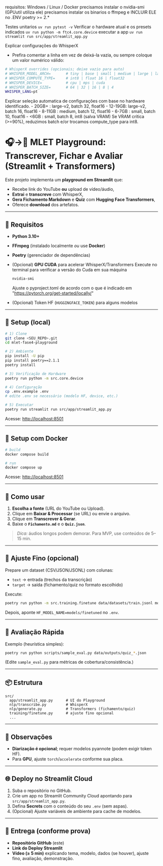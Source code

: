 requisitos: Windows / Linux / Docker
precisamos instalar o nvidia-smi (GPUutil utiliza ele)
precisamos instalar os binarios o ffmpeg e INCLUIR ELE no .ENV
poetry >= 2.*


Testes unitarios `uv run pytest -v`
Verificar o hardware atual e os presets indicados `uv run python -m ftc4.core.device`
executar a app `uv run streamlit run src/app/streamlit_app.py`


Explicar configurações do WhisperX
- Prefira comentar a linha em vez de deixá-la vazia, ou sempre coloque um valor numérico válido:
```bash
# WhisperX overrides (opcionais; deixe vazio para auto)
# WHISPER_MODEL_ARCH=       # tiny | base | small | medium | large | large-v1 | large-v2
# WHISPER_COMPUTE_TYPE=     # int8 | float 16 | float32
# WHISPER_DEVICE=           # cpu | mps | cuda
# WHISPER_BATCH_SIZE=       # 64 | 32 | 16 | 8 | 4
WHISPER_LANG=pt
```
Explicar seleção automatica de configurações com base no hardware identificado.
    - 20GB+  : large-v2, batch 32, float16
    - 12-19GB: large-v2, batch 16, float16
    - 8-11GB : medium,   batch 12, float16
    - 6-7GB  : small,    batch 10, float16
    - <6GB   : small,    batch 8,  int8  (salva VRAM)
    Se VRAM crítica (>=90%), reduzimos batch e/or trocamos compute_type para int8.


# 🎧→📝 MLET Playground: Transcrever, Fichar e Avaliar (Streamlit + Transformers)

Este projeto implementa um **playground em Streamlit** que:
- Recebe link do YouTube **ou** upload de vídeo/áudio,
- **Extrai** e **transcreve** com WhisperX,
- **Gera Fichamento Markdown** e **Quiz** com **Hugging Face Transformers**,
- Oferece **download** dos artefatos.


---

## 🧰 Requisitos

- **Python 3.10+**
- **FFmpeg** (instalado localmente *ou* use **Docker**)
- **Poetry** (gerenciador de dependências)
- (Opcional) **GPU CUDA** para acelerar WhisperX/Transformers
  Execute no terminal para verificar a versão do Cuda em sua máquina
  ```bash
  nvidia-smi
  ```
  Ajuste o pyproject.toml de acordo com o que é indicado em "https://pytorch.org/get-started/locally/"

- (Opcional) Token HF (`HUGGINGFACE_TOKEN`) para alguns modelos

---

## 🚀 Setup (local)

```bash
# 1) Clone
git clone <SEU_REPO>.git
cd mlet-fase4-playground

# 2) Ambiente
pip install -U pip
pip install poetry==2.1.1
poetry install

# 3) Verificação de Hardware
poetry run python -m src.core.device

# 4) Configuração
cp .env.example .env
# edite .env se necessário (modelo HF, device, etc.)

# 5) Executar
poetry run streamlit run src/app/streamlit_app.py
```

Acesse: [http://localhost:8501](http://localhost:8501/)

---

## 🐳 Setup com Docker

```bash
# build
docker compose build

# run
docker compose up
```

Acesse: [http://localhost:8501](http://localhost:8501/)

---

## 🧪 Como usar

1. **Escolha a fonte** (URL do YouTube ou Upload).
2. Clique em **Baixar & Processar** (se URL) ou envie o arquivo.
3. Clique em **Transcrever & Gerar**.
4. Baixe o **`Fichamento.md`** e o **`Quiz.json`**.

> _Dica:_ áudios longos podem demorar. Para MVP, use conteúdos de 5–15 min.

---

## 🤖 Ajuste Fino (opcional)

Prepare um dataset (CSV/JSON/JSONL) com colunas:
- `text` → entrada (trechos da transcrição)
- `target` → saída (fichamento/quiz no formato escolhido)

Execute:

```bash
poetry run python -m src.training.finetune data/datasets/train.jsonl models/finetuned
```

Depois, aponte `HF_MODEL_NAME=models/finetuned` no `.env`.

---

## 🧪 Avaliação Rápida

Exemplo (heurística simples):

```bash
poetry run python scripts/sample_eval.py data/outputs/quiz_*.json
```

(Edite `sample_eval.py` para métricas de cobertura/consistência.)

---

## 📦 Estrutura

```
src/
  app/streamlit_app.py      # UI do Playground
  nlp/transcribe.py         # WhisperX
  nlp/generate.py           # Transformers (fichamento/quiz)
  training/finetune.py      # ajuste fino opcional
  ...
```

---

## 🔐 Observações

- **Diarização é opcional**; requer modelos pyannote (podem exigir token HF).
- Para **GPU**, ajuste `torch`/`accelerate` conforme sua placa.

---

## 🌐 Deploy no Streamlit Cloud

1. Suba o repositório no GitHub.
2. Crie um app no Streamlit Community Cloud apontando para `src/app/streamlit_app.py`.
3. Defina **Secrets** com o conteúdo do seu `.env` (sem aspas).
4. (Opcional) Ajuste variáveis de ambiente para cache de modelos.


---

## 📄 Entrega (conforme prova)

- **Repositório GitHub** (este)
- **Link do Deploy Streamlit**
- **Vídeo (≥ 5 min)** explicando tema, modelo, dados (se houver), ajuste fino, avaliação, demonstração.